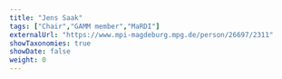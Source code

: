 ```yaml
---
title: "Jens Saak"
tags: ["Chair","GAMM member","MaRDI"]
externalUrl: "https://www.mpi-magdeburg.mpg.de/person/26697/2311"
showTaxonomies: true
showDate: false
weight: 0
---
```

